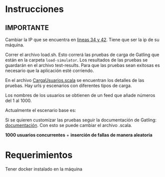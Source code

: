 # Instrucciones

## IMPORTANTE

Cambiar la IP que se encuentra en [lineas 34 y 42](experimento-2/gatling/load-simulator/src/test/scala/usuariosConcurrentes/CargaUsuarios.scala). Tiene que ser la ip de su máquina.

Correr el archivo load.sh. Esto correrá las pruebas de carga de Gatling que están en la carpeta `load-simulator`. Los resultados de las pruebas se guardarán en el archivo test-results. Para que las pruebas sean exitosas es necesario que la aplicación esté corriendo.

En el archivo [CargaUsuarios.scala](experimento-1\gatling\load-simulator\src\test\scala\usuariosConcurrentes\CargaUsuarios.scala) se encuentran los detalles de las pruebas. Hay urls y escenarios con diferentes tipos de carga.

Los nombres de los usuarios se obtienen de un feed que añade números del 1 al 1000.

Actualmente el escenario base es:

Si se quieren customizar las pruebas seguir la documentación de Gatling: [documentación](https://docs.gatling.io/reference/script/core/injection/). Con esto se puede cambiar el archivo .scala.

**1000 usuarios concurrentes** + **inserción de fallas de manera aleatoria**

# Requerimientos

Tener docker instalado en la máquina